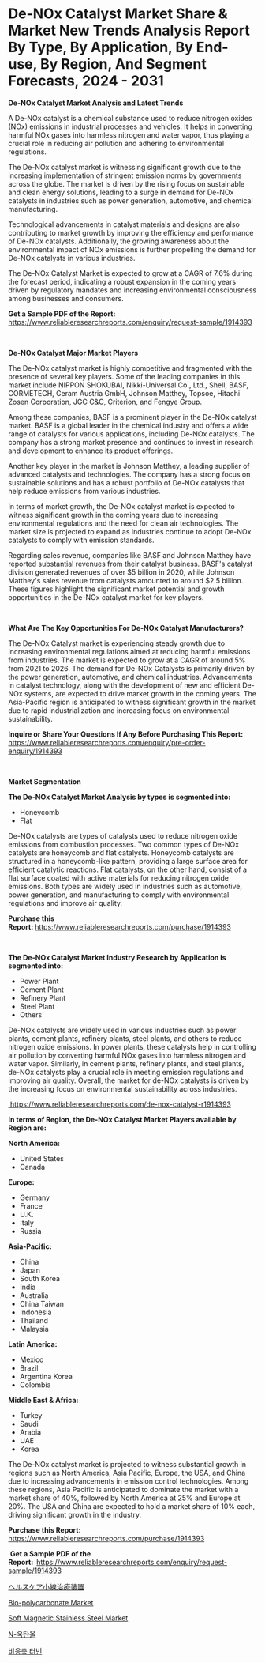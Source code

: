 <p><h1>De-NOx Catalyst Market Share & Market New Trends Analysis Report By Type, By Application, By End-use, By Region, And Segment Forecasts, 2024 - 2031</h1></p><p><strong>De-NOx Catalyst Market Analysis and Latest Trends</strong></p>
<p><p>A De-NOx catalyst is a chemical substance used to reduce nitrogen oxides (NOx) emissions in industrial processes and vehicles. It helps in converting harmful NOx gases into harmless nitrogen and water vapor, thus playing a crucial role in reducing air pollution and adhering to environmental regulations.</p><p>The De-NOx catalyst market is witnessing significant growth due to the increasing implementation of stringent emission norms by governments across the globe. The market is driven by the rising focus on sustainable and clean energy solutions, leading to a surge in demand for De-NOx catalysts in industries such as power generation, automotive, and chemical manufacturing.</p><p>Technological advancements in catalyst materials and designs are also contributing to market growth by improving the efficiency and performance of De-NOx catalysts. Additionally, the growing awareness about the environmental impact of NOx emissions is further propelling the demand for De-NOx catalysts in various industries.</p><p>The De-NOx Catalyst Market is expected to grow at a CAGR of 7.6% during the forecast period, indicating a robust expansion in the coming years driven by regulatory mandates and increasing environmental consciousness among businesses and consumers.</p></p>
<p><strong>Get a Sample PDF of the Report:&nbsp;</strong> <a href="https://www.reliableresearchreports.com/enquiry/request-sample/1914393">https://www.reliableresearchreports.com/enquiry/request-sample/1914393</a></p>
<p>&nbsp;</p>
<p><strong>De-NOx Catalyst Major Market Players</strong></p>
<p><p>The De-NOx catalyst market is highly competitive and fragmented with the presence of several key players. Some of the leading companies in this market include NIPPON SHOKUBAI, Nikki-Universal Co., Ltd., Shell, BASF, CORMETECH, Ceram Austria GmbH, Johnson Matthey, Topsoe, Hitachi Zosen Corporation, JGC C&C, Criterion, and Fengye Group.</p><p>Among these companies, BASF is a prominent player in the De-NOx catalyst market. BASF is a global leader in the chemical industry and offers a wide range of catalysts for various applications, including De-NOx catalysts. The company has a strong market presence and continues to invest in research and development to enhance its product offerings.</p><p>Another key player in the market is Johnson Matthey, a leading supplier of advanced catalysts and technologies. The company has a strong focus on sustainable solutions and has a robust portfolio of De-NOx catalysts that help reduce emissions from various industries.</p><p>In terms of market growth, the De-NOx catalyst market is expected to witness significant growth in the coming years due to increasing environmental regulations and the need for clean air technologies. The market size is projected to expand as industries continue to adopt De-NOx catalysts to comply with emission standards.</p><p>Regarding sales revenue, companies like BASF and Johnson Matthey have reported substantial revenues from their catalyst business. BASF's catalyst division generated revenues of over $5 billion in 2020, while Johnson Matthey's sales revenue from catalysts amounted to around $2.5 billion. These figures highlight the significant market potential and growth opportunities in the De-NOx catalyst market for key players.</p></p>
<p>&nbsp;</p>
<p><strong>What Are The Key Opportunities For De-NOx Catalyst Manufacturers?</strong></p>
<p><p>The De-NOx Catalyst market is experiencing steady growth due to increasing environmental regulations aimed at reducing harmful emissions from industries. The market is expected to grow at a CAGR of around 5% from 2021 to 2026. The demand for De-NOx Catalysts is primarily driven by the power generation, automotive, and chemical industries. Advancements in catalyst technology, along with the development of new and efficient De-NOx systems, are expected to drive market growth in the coming years. The Asia-Pacific region is anticipated to witness significant growth in the market due to rapid industrialization and increasing focus on environmental sustainability.</p></p>
<p><strong>Inquire or Share Your Questions If Any Before Purchasing This Report:</strong> <a href="https://www.reliableresearchreports.com/enquiry/pre-order-enquiry/1914393">https://www.reliableresearchreports.com/enquiry/pre-order-enquiry/1914393</a></p>
<p>&nbsp;</p>
<p><strong>Market Segmentation</strong></p>
<p><strong>The De-NOx Catalyst Market Analysis by types is segmented into:</strong></p>
<p><ul><li>Honeycomb</li><li>Flat</li></ul></p>
<p><p>De-NOx catalysts are types of catalysts used to reduce nitrogen oxide emissions from combustion processes. Two common types of De-NOx catalysts are honeycomb and flat catalysts. Honeycomb catalysts are structured in a honeycomb-like pattern, providing a large surface area for efficient catalytic reactions. Flat catalysts, on the other hand, consist of a flat surface coated with active materials for reducing nitrogen oxide emissions. Both types are widely used in industries such as automotive, power generation, and manufacturing to comply with environmental regulations and improve air quality.</p></p>
<p><strong>Purchase this Report:&nbsp;</strong><a href="https://www.reliableresearchreports.com/purchase/1914393">https://www.reliableresearchreports.com/purchase/1914393</a></p>
<p>&nbsp;</p>
<p><strong>The De-NOx Catalyst Market Industry Research by Application is segmented into:</strong></p>
<p><ul><li>Power Plant</li><li>Cement Plant</li><li>Refinery Plant</li><li>Steel Plant</li><li>Others</li></ul></p>
<p><p>De-NOx catalysts are widely used in various industries such as power plants, cement plants, refinery plants, steel plants, and others to reduce nitrogen oxide emissions. In power plants, these catalysts help in controlling air pollution by converting harmful NOx gases into harmless nitrogen and water vapor. Similarly, in cement plants, refinery plants, and steel plants, de-NOx catalysts play a crucial role in meeting emission regulations and improving air quality. Overall, the market for de-NOx catalysts is driven by the increasing focus on environmental sustainability across industries.</p></p>
<p><a href="https://www.reliableresearchreports.com/de-nox-catalyst-r1914393">&nbsp;https://www.reliableresearchreports.com/de-nox-catalyst-r1914393</a></p>
<p><strong>In terms of Region, the De-NOx Catalyst Market Players available by Region are:</strong></p>
<p>
    <p> <strong> North America: </strong>
        <ul>
            <li>United States</li>
            <li>Canada</li>
        </ul>
        </p> 
    <p> <strong> Europe: </strong>
        <ul>
            <li>Germany</li>
            <li>France</li>
            <li>U.K.</li>
            <li>Italy</li>
            <li>Russia</li>
        </ul>
        </p> 
    <p> <strong> Asia-Pacific: </strong>
        <ul>
            <li>China</li>
            <li>Japan</li>
            <li>South Korea</li>
            <li>India</li>
            <li>Australia</li>
            <li>China Taiwan</li>
            <li>Indonesia</li>
            <li>Thailand</li>
            <li>Malaysia</li>
        </ul>
        </p> 
    <p> <strong> Latin America: </strong>
        <ul>
            <li>Mexico</li>
            <li>Brazil</li>
            <li>Argentina Korea</li>
            <li>Colombia</li>
        </ul>
        </p> 
    <p> <strong> Middle East & Africa: </strong>
        <ul>
            <li>Turkey</li>
            <li>Saudi</li>
            <li>Arabia</li>
            <li>UAE</li>
            <li>Korea</li>
        </ul>
    </p>
    </p>
<p><p>The De-NOx catalyst market is projected to witness substantial growth in regions such as North America, Asia Pacific, Europe, the USA, and China due to increasing advancements in emission control technologies. Among these regions, Asia Pacific is anticipated to dominate the market with a market share of 40%, followed by North America at 25% and Europe at 20%. The USA and China are expected to hold a market share of 10% each, driving significant growth in the industry.</p></p>
<p><strong>Purchase this Report: </strong><a href="https://www.reliableresearchreports.com/purchase/1914393">https://www.reliableresearchreports.com/purchase/1914393</a></p>
<p>&nbsp;<strong>Get a Sample PDF of the Report:&nbsp;&nbsp;</strong><a href="https://www.reliableresearchreports.com/enquiry/request-sample/1914393">https://www.reliableresearchreports.com/enquiry/request-sample/1914393</a></p>
<p><strong></strong></p>
<p><p><a href="https://github.com/MacyOrn/Market-Research-Report-List-1/blob/main/3149328139009.md">ヘルスケア小線治療装置</a></p><p><a href="https://github.com/sifatuddin25/Market-Research-Report-List-1/blob/main/bio-polycarbonate-market.md">Bio-polycarbonate Market</a></p><p><a href="https://github.com/wrwgzwbr35/Market-Research-Report-List-1/blob/main/soft-magnetic-stainless-steel-market.md">Soft Magnetic Stainless Steel Market</a></p><p><a href="https://github.com/AlexanderElliott1993/Market-Research-Report-List-1/blob/main/7167675145320.md">N-옥탄올</a></p><p><a href="https://github.com/bbbexter1/Market-Research-Report-List-1/blob/main/9857320145319.md">비응축 터빈</a></p></p>